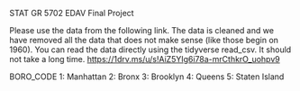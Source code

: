 STAT GR 5702 EDAV Final Project

Please use the data from the following link. The data is cleaned and we have removed all the data that does not make sense (like those begin on 1960). You can read the data directly using the tidyverse read_csv. It should not take a long time.
https://1drv.ms/u/s!AiZ5YIg6i78a-mrCthkrO_uohpv9

BORO_CODE
1: Manhattan
2: Bronx
3: Brooklyn
4: Queens
5: Staten Island

